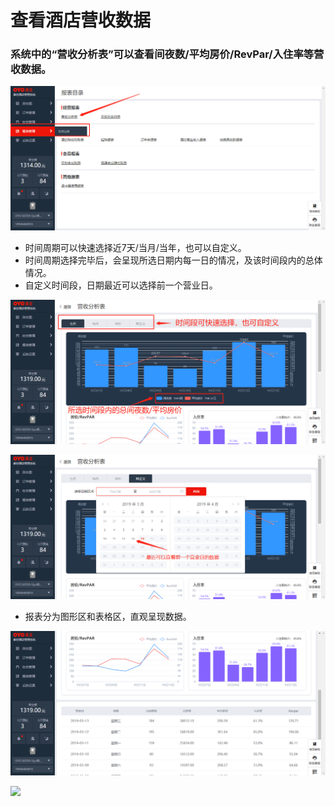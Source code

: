 # 查看酒店营收数据

### 系统中的“营收分析表”可以查看间夜数/平均房价/RevPar/入住率等营收数据。

![](../../../.gitbook/assets/image%20%2898%29.png)

* 时间周期可以快速选择近7天/当月/当年，也可以自定义。 
* 时间周期选择完毕后，会呈现所选日期内每一日的情况，及该时间段内的总体情况。 
* 自定义时间段，日期最近可以选择前一个营业日。

![](../../../.gitbook/assets/image%20%28556%29.png)

![](../../../.gitbook/assets/image%20%28229%29.png)

* 报表分为图形区和表格区，直观呈现数据。

![](../../../.gitbook/assets/image%20%28326%29.png)

![](https://uploader.shimo.im/f/eufzZCdoLaI108MW.png!thumbnail)



